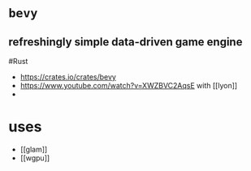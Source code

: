 # `bevy`
## refreshingly simple data-driven game engine
#Rust 

- https://crates.io/crates/bevy
- https://www.youtube.com/watch?v=XWZBVC2AqsE with [[lyon]]
- 

# uses
- [[glam]]
- [[wgpu]]